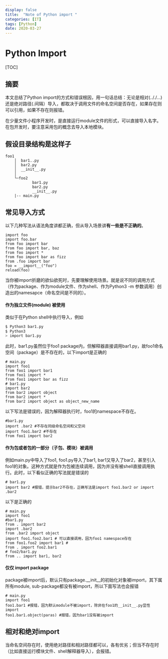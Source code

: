 ```yaml
---
display: false
title:  "Note of Python import "
categories: [IT]
tags: [Python]
date: 2020-03-27
---
```

# Python Import

[TOC]

## 摘要
本文总结了Python import的方式和错误根因，用一句话总结：无论是相对(.././...)还是绝对路径(.间隔）导入，都取决于调用文件的命名空间是否存在，如果存在则可以引用，如果不存在则报错。

在少量文件小程序开发时，是直接运行module文件的形式，可以直接导入名字。在包开发时，要注意采用包的概念去导入本地模块。

## 假设目录结构是这样子
```
foo1
    │  bar1..py
    │  bar2.py
    │  __init__.py
    │
    └─foo2
            bar1.py
            bar2.py
            __init__.py
	|-- main.py
```

## 常见导入方式
以下几种写法从语法角度讲都正确，但从导入场景讲**有一些是不正确的**。

```
import foo
import foo.bar
from foo import bar
from foo import bar, baz
from foo import *
from foo import bar as fizz
from .foo import bar
foo = __import__("foo")
reload(foo)
```

当你被import折磨的欲仙欲死时，先要理解使用场景。就是说不同的调用方式（作为package、作为module文件、作为shell、作为Python3 -m 参数调用）创造出的namesapce（命名空间是不同的）。

#### 作为独立文件(module) 被使用
类似于在Python shell中执行导入，例如
```bash
$ Python3 bar1.py
$ Python3
> import bar1.py
```

此时，bar1.py虽然位于foo1 package内，但解释器直接调用bar1.py，故foo1命名空间（package）是不存在的，以下import是正确的
```
# main.py
import foo1
from foo1 import bar1
from foo1 import *
from foo1 import bar as fizz
# bar1.py
import bar2
from bar2 import object
from bar2 import *
from bar2 import object as object_new_name
```
以下写法是错误的，因为解释器执行时，foo1的namespace不存在。
```
#bar1.py
import .bar2 #不存在同级命名空间和父空间
import foo1.bar2 #不存在
from foo1 import bar2
```
#### 作为包或者包的一部分（子包、模块）被调用
例如main.py中导入了foo1, foo1.py导入了bar1, bar1又导入了bar2，甚至引入foo1的对象。这种方式就是作为包被连续调用，因为并没有被shell直接调用执行。此时，以下看似正确的写法就是错误的
```
# bar1.py
import bar2 #报错，提示bar2不存在，正确写法是import foo1.bar2 or import .bar2
```
以下是正确的
```
# main.py
import foo1
#bar1.py
from . import bar2
import .bar2
from .bar2 import object
import foo1.foo2.bar1 # 可以直接调用，因为foo1 namespace存在
from foo1.foo2 import bar1 #
from . import foo2.bar1
# foo2/bar1.py
from .. import bar1, bar2
```
#### 仅仅 import package
package被import后，默认只有package.__init__的初始化对象被import，其下属所有module, sub-package都没有被import，所以下面写法也会报错
```
# main.py
import foo1
foo1.bar1 #报错，因为默认module不被import，除非在foo1的__init__.py显性import
foo1.bar1.object(paras) #报错，因为bar1没有被import

```

## 相对和绝对import
当命名空间存在时，使用绝对路径和相对路径都可以，各有优劣；但当不存在时（比如直接运行模块文件、shell解释器导入），会报错。

